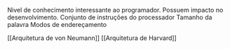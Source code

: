 Nivel de conhecimento interessante ao programador. Possuem impacto no desenvolvimento.
Conjunto de instruções do processador
Tamanho da palavra
Modos de endereçamento

[[Arquitetura de von Neumann]]
[[Arquitetura de Harvard]]
